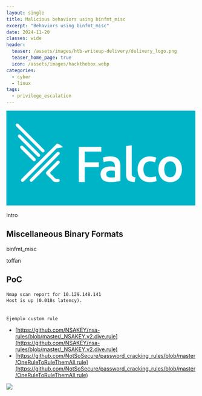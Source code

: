 ```yaml
---
layout: single
title: Malicious behaviors using binfmt_misc
excerpt: "Behaviors using binfmt_misc"
date: 2024-11-20
classes: wide
header:
  teaser: /assets/images/htb-writeup-delivery/delivery_logo.png
  teaser_home_page: true
  icon: /assets/images/hackthebox.webp
categories:
  - cyber
  - linux
tags:  
  - privilege_escalation
---
```


  <!-- ![](/assets/images/falco-test/falco_runtime_security.png) -->
<img src="/assets/images/falco-test/falco_runtime_security.png" alt="Descripción de la imagen" width="500"/>



Intro

## Miscellaneous Binary Formats

binfmt_misc


toffan


## PoC


    Nmap scan report for 10.129.148.141
    Host is up (0.018s latency).


    Ejemplo custom rule



- [https://github.com/NSAKEY/nsa-rules/blob/master/_NSAKEY.v2.dive.rule](https://github.com/NSAKEY/nsa-rules/blob/master/_NSAKEY.v2.dive.rule)
- [https://github.com/NotSoSecure/password_cracking_rules/blob/master/OneRuleToRuleThemAll.rule](https://github.com/NotSoSecure/password_cracking_rules/blob/master/OneRuleToRuleThemAll.rule)


![](/assets/images/htb-writeup-delivery/root.png)